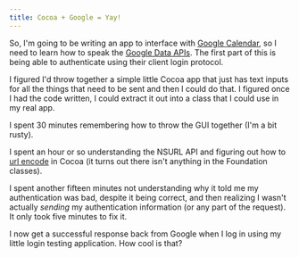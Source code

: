```yaml
---
title: Cocoa + Google = Yay!
---
```

So, I'm going to be writing an app to interface with [Google Calendar][1], so
I need to learn how to speak the [Google Data APIs][2]. The first part of this
is being able to authenticate using their client login protocol.

I figured I'd throw together a simple little Cocoa app that just has text
inputs for all the things that need to be sent and then I could do that. I
figured once I had the code written, I could extract it out into a class that
I could use in my real app.

I spent 30 minutes remembering how to throw the GUI together (I'm a bit
rusty).

I spent an hour or so understanding the NSURL API and figuring out how to [url
encode][3] in Cocoa (it turns out there isn't anything in the Foundation
classes).

I spent another fifteen minutes not understanding why it told me my
authentication was bad, despite it being correct, and then realizing I wasn't
actually _sending_ my authentication information (or any part of the
request). It only took five minutes to fix it.

I now get a successful response back from Google when I log in using my little
login testing application. How cool is that?

   [1]: http://www.google.com/calendar/

   [2]: http://code.google.com/apis/gdata/index.html

   [3]: http://inessential.com/?comments=1&postid=1935
